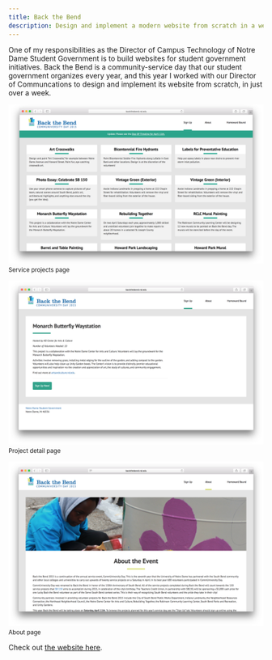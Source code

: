 ```yaml
---
title: Back the Bend
description: Design and implement a modern website from scratch in a week.
---
```


One of my responsibilities as the Director of Campus Technology of Notre Dame Student Government is to build websites for student government initiatives. Back the Bend is a community-service day that our student government organizes every year, and this year I worked with our Director of Communcations to design and implement its website from scratch, in just over a week.

![](/images/portfolio-assets/backthebend-preview.png)
<small class="img-caption">Service projects page</small>

![](/images/portfolio-assets/backthebend-detail.png)
<small class="img-caption">Project detail page</small>

![](/images/portfolio-assets/backthebend-about.png)
<small class="img-caption">About page</small>

Check out [the website here](http://backthebend.nd.edu).
